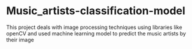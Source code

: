 # Music_artists-classification-model
This project deals with image processing techniques using libraries like openCV and used machine learning model to predict the music artists by their image
